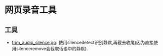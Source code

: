 # 网页录音工具

## 工具
- [trim_audio_silence.go](trim_audio_silence.go): 使用silencedetect识别静默,再截去收尾(因为直接使用silenceremove会截取话语中的静默).